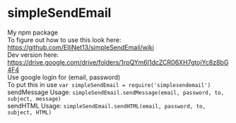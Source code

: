 # simpleSendEmail

My npm package <br>
To figure out how to use this look here: https://github.com/ElliNet13/simpleSendEmail/wiki <br>
Dev version here: https://drive.google.com/drive/folders/1rpQYm6I1dcZCR06XH7gtojYc8z8bG4F4<br>
Use google login for (email, password)<br>
To put this in use ``` var simpleSendEmail = require('simplesendemail') ```<br>
sendMessage Usage: ``` simpleSendEmail.sendMessage(email, password, to, subject, message) ```<br>
sendHTML Usage: ``` simpleSendEmail.sendHTML(email, password, to, subject, HTML) ```<br>

